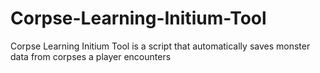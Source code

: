 # Corpse-Learning-Initium-Tool
Corpse Learning Initium Tool is a script that automatically saves monster data from corpses a player encounters
